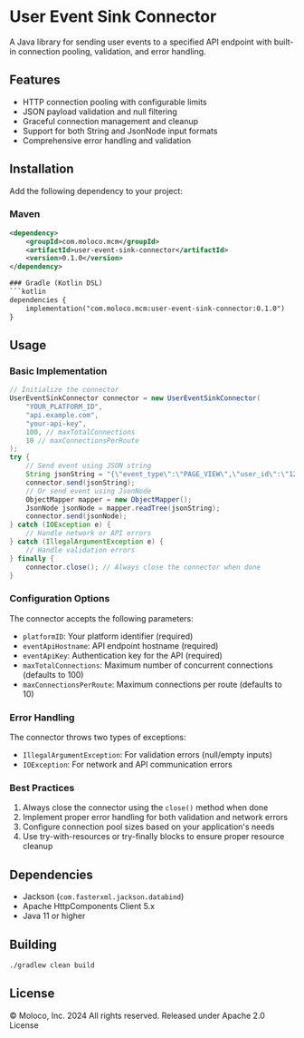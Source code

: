 # User Event Sink Connector

A Java library for sending user events to a specified API endpoint with built-in connection pooling, validation, and error handling.

## Features

- HTTP connection pooling with configurable limits
- JSON payload validation and null filtering
- Graceful connection management and cleanup
- Support for both String and JsonNode input formats
- Comprehensive error handling and validation

## Installation

Add the following dependency to your project:

### Maven
```xml
<dependency>
    <groupId>com.moloco.mcm</groupId>
    <artifactId>user-event-sink-connector</artifactId>
    <version>0.1.0</version>
</dependency>

### Gradle (Kotlin DSL)
```kotlin
dependencies {
    implementation("com.moloco.mcm:user-event-sink-connector:0.1.0")
}
```

## Usage

### Basic Implementation

```java
// Initialize the connector
UserEventSinkConnector connector = new UserEventSinkConnector(
    "YOUR_PLATFORM_ID",
    "api.example.com",
    "your-api-key",
    100, // maxTotalConnections
    10 // maxConnectionsPerRoute
);
try {
    // Send event using JSON string
    String jsonString = "{\"event_type\":\"PAGE_VIEW\",\"user_id\":\"123\"}";
    connector.send(jsonString);
    // Or send event using JsonNode
    ObjectMapper mapper = new ObjectMapper();
    JsonNode jsonNode = mapper.readTree(jsonString);
    connector.send(jsonNode);
} catch (IOException e) {
    // Handle network or API errors
} catch (IllegalArgumentException e) {
    // Handle validation errors
} finally {
    connector.close(); // Always close the connector when done
}
```

### Configuration Options

The connector accepts the following parameters:

- `platformID`: Your platform identifier (required)
- `eventApiHostname`: API endpoint hostname (required)
- `eventApiKey`: Authentication key for the API (required)
- `maxTotalConnections`: Maximum number of concurrent connections (defaults to 100)
- `maxConnectionsPerRoute`: Maximum connections per route (defaults to 10)

### Error Handling

The connector throws two types of exceptions:

- `IllegalArgumentException`: For validation errors (null/empty inputs)
- `IOException`: For network and API communication errors

### Best Practices

1. Always close the connector using the `close()` method when done
2. Implement proper error handling for both validation and network errors
3. Configure connection pool sizes based on your application's needs
4. Use try-with-resources or try-finally blocks to ensure proper resource cleanup

## Dependencies

- Jackson (`com.fasterxml.jackson.databind`)
- Apache HttpComponents Client 5.x
- Java 11 or higher

## Building

```bash
./gradlew clean build
```


## License

© Moloco, Inc. 2024 All rights reserved. Released under Apache 2.0 License
